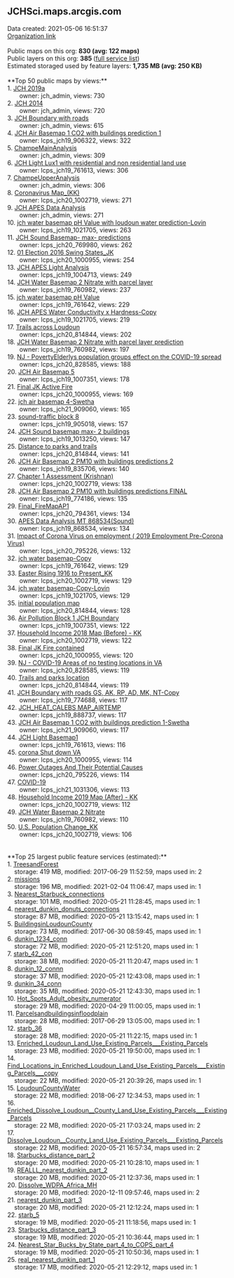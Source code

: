 <h2>JCHSci.maps.arcgis.com</h2> Data created: 2021-05-06 16:51:37 <br /><a target='new' href='https://JCHSci.maps.arcgis.com'>Organization link</a><br /><br />Public maps on this org: <b>830 (avg: 122 maps)</b><br />Public layers on this org: <b>385 </b>(<a target='new' href='https://services.arcgis.com/qyXbcmIW5f9UB6HS/ArcGIS/rest/services'>full service list</a>)<br />Estimated storaged used by feature layers: <b>1,735 MB (avg: 250 KB)</b><br /><br />**Top 50 public maps by views:**<br />  1. <a target='new' href='https://www.arcgis.com/home/item.html?id=0e6e02a437ee4904a8d4abe0b3de9743'>JCH 2019a</a> <br />  &nbsp;&nbsp;&nbsp;&nbsp; &nbsp;&nbsp;owner: jch_admin, views: 730<br />  2. <a target='new' href='https://www.arcgis.com/home/item.html?id=f7fb95ed5526403386afa97449e8bd4b'>JCH 2014</a> <br />  &nbsp;&nbsp;&nbsp;&nbsp; &nbsp;&nbsp;owner: jch_admin, views: 720<br />  3. <a target='new' href='https://www.arcgis.com/home/item.html?id=252da15380ce413ab60cdc78530b4d0c'>JCH Boundary with roads</a> <br />  &nbsp;&nbsp;&nbsp;&nbsp; &nbsp;&nbsp;owner: jch_admin, views: 615<br />  4. <a target='new' href='https://www.arcgis.com/home/item.html?id=dc4d023a0c8a459784ae6e0f7d3ba28d'>JCH Air Basemap 1 CO2 with buildings prediction 1</a> <br />  &nbsp;&nbsp;&nbsp;&nbsp; &nbsp;&nbsp;owner: lcps_jch19_906322, views: 322<br />  5. <a target='new' href='https://www.arcgis.com/home/item.html?id=3f4fc4c5edb94b00ab55a3ac9a9b1f20'>ChampeMainAnalysis</a> <br />  &nbsp;&nbsp;&nbsp;&nbsp; &nbsp;&nbsp;owner: jch_admin, views: 309<br />  6. <a target='new' href='https://www.arcgis.com/home/item.html?id=6c38a80c0711471689a980dc99a3ca0f'>JCH Light Lux1 with residential and non residential land use</a> <br />  &nbsp;&nbsp;&nbsp;&nbsp; &nbsp;&nbsp;owner: lcps_jch19_761613, views: 306<br />  7. <a target='new' href='https://www.arcgis.com/home/item.html?id=54f09ae47d2b4dc0a722081af06b4b90'>ChampeUpperAnalysis</a> <br />  &nbsp;&nbsp;&nbsp;&nbsp; &nbsp;&nbsp;owner: jch_admin, views: 306<br />  8. <a target='new' href='https://www.arcgis.com/home/item.html?id=aeffc8607bde4209bc6c5b3bc7e047bb'>Coronavirus Map_(KK)</a> <br />  &nbsp;&nbsp;&nbsp;&nbsp; &nbsp;&nbsp;owner: lcps_jch20_1002719, views: 271<br />  9. <a target='new' href='https://www.arcgis.com/home/item.html?id=add78353ebf44a80bc44aedfda0166fb'>JCH APES Data Analysis</a> <br />  &nbsp;&nbsp;&nbsp;&nbsp; &nbsp;&nbsp;owner: jch_admin, views: 271<br />  10. <a target='new' href='https://www.arcgis.com/home/item.html?id=20685882df284faa88305ac6400c5bfd'>jch water basemap pH Value with loudoun water prediction-Lovin</a> <br />  &nbsp;&nbsp;&nbsp;&nbsp; &nbsp;&nbsp;owner: lcps_jch19_1021705, views: 263<br />  11. <a target='new' href='https://www.arcgis.com/home/item.html?id=5f5d6ac4164148fca5c8346b51751d15'>JCH Sound Basemap- max- predictions</a> <br />  &nbsp;&nbsp;&nbsp;&nbsp; &nbsp;&nbsp;owner: lcps_jch20_769980, views: 262<br />  12. <a target='new' href='https://www.arcgis.com/home/item.html?id=6f6cd3cb339b41f3a0575134ae356e9a'>01 Election 2016 Swing States_JK</a> <br />  &nbsp;&nbsp;&nbsp;&nbsp; &nbsp;&nbsp;owner: lcps_jch20_1000955, views: 254<br />  13. <a target='new' href='https://www.arcgis.com/home/item.html?id=9a88ed926258427c87079ef9015f5182'>JCH APES Light Analysis</a> <br />  &nbsp;&nbsp;&nbsp;&nbsp; &nbsp;&nbsp;owner: lcps_jch19_1004713, views: 249<br />  14. <a target='new' href='https://www.arcgis.com/home/item.html?id=58c19108c2dc4826b6fcc4da81c112cf'>JCH Water Basemap 2 Nitrate with parcel layer</a> <br />  &nbsp;&nbsp;&nbsp;&nbsp; &nbsp;&nbsp;owner: lcps_jch19_760982, views: 237<br />  15. <a target='new' href='https://www.arcgis.com/home/item.html?id=3dee5a9732e949cd810bfc88428e1f41'>jch water basemap pH Value</a> <br />  &nbsp;&nbsp;&nbsp;&nbsp; &nbsp;&nbsp;owner: lcps_jch19_761642, views: 229<br />  16. <a target='new' href='https://www.arcgis.com/home/item.html?id=6d3453040bb04fffb36f9a61f4bcd95e'>JCH APES  Water Conductivity x Hardness-Copy</a> <br />  &nbsp;&nbsp;&nbsp;&nbsp; &nbsp;&nbsp;owner: lcps_jch19_1021705, views: 219<br />  17. <a target='new' href='https://www.arcgis.com/home/item.html?id=0728f52ffbdf4aaca43de8e7339de4ef'>Trails across Loudoun</a> <br />  &nbsp;&nbsp;&nbsp;&nbsp; &nbsp;&nbsp;owner: lcps_jch20_814844, views: 202<br />  18. <a target='new' href='https://www.arcgis.com/home/item.html?id=beeca512ebbc4e5bb59cc6515bd0e1a9'>JCH Water Basemap 2 Nitrate with parcel layer prediction</a> <br />  &nbsp;&nbsp;&nbsp;&nbsp; &nbsp;&nbsp;owner: lcps_jch19_760982, views: 197<br />  19. <a target='new' href='https://www.arcgis.com/home/item.html?id=3b8ae034aeae47ae86fecfa304c09051'>NJ - PovertyElderlys population groups effect on the COVID-19 spread</a> <br />  &nbsp;&nbsp;&nbsp;&nbsp; &nbsp;&nbsp;owner: lcps_jch20_828585, views: 188<br />  20. <a target='new' href='https://www.arcgis.com/home/item.html?id=9acec3963c48486e8a4b3db3bb41bf89'>JCH Air Basemap 5</a> <br />  &nbsp;&nbsp;&nbsp;&nbsp; &nbsp;&nbsp;owner: lcps_jch19_1007351, views: 178<br />  21. <a target='new' href='https://www.arcgis.com/home/item.html?id=0cc949495ed648eebfbbf1e4a450f83f'>Final JK Active Fire</a> <br />  &nbsp;&nbsp;&nbsp;&nbsp; &nbsp;&nbsp;owner: lcps_jch20_1000955, views: 169<br />  22. <a target='new' href='https://www.arcgis.com/home/item.html?id=bcccb872dab040bdbb7d7108e5795380'>jch air basemap 4-Swetha</a> <br />  &nbsp;&nbsp;&nbsp;&nbsp; &nbsp;&nbsp;owner: lcps_jch21_909060, views: 165<br />  23. <a target='new' href='https://www.arcgis.com/home/item.html?id=8a134b761c48485f8a90042704ad7cbb'>sound-traffic block 8</a> <br />  &nbsp;&nbsp;&nbsp;&nbsp; &nbsp;&nbsp;owner: lcps_jch19_905018, views: 157<br />  24. <a target='new' href='https://www.arcgis.com/home/item.html?id=0f3ca97f256e4d778869df87a45fb68f'>JCH Sound basemap max- 2 buildings</a> <br />  &nbsp;&nbsp;&nbsp;&nbsp; &nbsp;&nbsp;owner: lcps_jch19_1013250, views: 147<br />  25. <a target='new' href='https://www.arcgis.com/home/item.html?id=9544caebb5144f9aa3fd31e0199a48ac'>Distance to parks and trails</a> <br />  &nbsp;&nbsp;&nbsp;&nbsp; &nbsp;&nbsp;owner: lcps_jch20_814844, views: 141<br />  26. <a target='new' href='https://www.arcgis.com/home/item.html?id=416d5ea9e4bf4282bc2c232561a0d8de'>JCH Air Basemap 2 PM10 with buildings predictions 2</a> <br />  &nbsp;&nbsp;&nbsp;&nbsp; &nbsp;&nbsp;owner: lcps_jch19_835706, views: 140<br />  27. <a target='new' href='https://www.arcgis.com/home/item.html?id=17de3e7ff8ac4b68ac452ce75a8c7123'>Chapter 1 Assessment (Krishnan)</a> <br />  &nbsp;&nbsp;&nbsp;&nbsp; &nbsp;&nbsp;owner: lcps_jch20_1002719, views: 138<br />  28. <a target='new' href='https://www.arcgis.com/home/item.html?id=b03c4b4c3fd8467ba97b9bd8486867c5'>JCH Air Basemap 2 PM10 with buildings predictions FINAL</a> <br />  &nbsp;&nbsp;&nbsp;&nbsp; &nbsp;&nbsp;owner: lcps_jch19_774186, views: 135<br />  29. <a target='new' href='https://www.arcgis.com/home/item.html?id=54659692d0b5432b864527bf6a03059c'>Final_FireMapAP1</a> <br />  &nbsp;&nbsp;&nbsp;&nbsp; &nbsp;&nbsp;owner: lcps_jch20_794361, views: 134<br />  30. <a target='new' href='https://www.arcgis.com/home/item.html?id=03320b722e2541e2a9250fd3597dfc5f'>APES Data Analysis MT 868534(Sound)</a> <br />  &nbsp;&nbsp;&nbsp;&nbsp; &nbsp;&nbsp;owner: lcps_jch19_868534, views: 134<br />  31. <a target='new' href='https://www.arcgis.com/home/item.html?id=9150ff7aee3a4cfc944b8aeb96099c79'>Impact of Corona Virus on employment ( 2019 Employment Pre-Corona Virus)</a> <br />  &nbsp;&nbsp;&nbsp;&nbsp; &nbsp;&nbsp;owner: lcps_jch20_795226, views: 132<br />  32. <a target='new' href='https://www.arcgis.com/home/item.html?id=7f6e15d7c6e84f8a9d9c91038175e907'>jch water basemap-Copy</a> <br />  &nbsp;&nbsp;&nbsp;&nbsp; &nbsp;&nbsp;owner: lcps_jch19_761642, views: 129<br />  33. <a target='new' href='https://www.arcgis.com/home/item.html?id=d1efb64713284503baa7a91f9576cb9d'>Easter Rising 1916 to Present_KK</a> <br />  &nbsp;&nbsp;&nbsp;&nbsp; &nbsp;&nbsp;owner: lcps_jch20_1002719, views: 129<br />  34. <a target='new' href='https://www.arcgis.com/home/item.html?id=ef6150cedadb4a56b89d7fbcb55df26c'>jch water basemap-Copy-Lovin</a> <br />  &nbsp;&nbsp;&nbsp;&nbsp; &nbsp;&nbsp;owner: lcps_jch19_1021705, views: 129<br />  35. <a target='new' href='https://www.arcgis.com/home/item.html?id=9dfe779570cb4d438701e74eb4ee2422'>initial population map</a> <br />  &nbsp;&nbsp;&nbsp;&nbsp; &nbsp;&nbsp;owner: lcps_jch20_814844, views: 128<br />  36. <a target='new' href='https://www.arcgis.com/home/item.html?id=7bb7cd9efb7f474fa2764095a5882dbc'>Air Pollution Block 1 JCH Boundary</a> <br />  &nbsp;&nbsp;&nbsp;&nbsp; &nbsp;&nbsp;owner: lcps_jch19_1007351, views: 122<br />  37. <a target='new' href='https://www.arcgis.com/home/item.html?id=e7e3a178cba74732bc639a58b0e2d3ab'>Household Income 2018 Map (Before) - KK</a> <br />  &nbsp;&nbsp;&nbsp;&nbsp; &nbsp;&nbsp;owner: lcps_jch20_1002719, views: 122<br />  38. <a target='new' href='https://www.arcgis.com/home/item.html?id=dbd2b0d0d8f045e7b98fad584b15124e'>Final JK Fire contained</a> <br />  &nbsp;&nbsp;&nbsp;&nbsp; &nbsp;&nbsp;owner: lcps_jch20_1000955, views: 120<br />  39. <a target='new' href='https://www.arcgis.com/home/item.html?id=c7a8abe736054eddb0ee3c51ebe8f19b'>NJ - COVID-19 Areas of no testing locations in VA</a> <br />  &nbsp;&nbsp;&nbsp;&nbsp; &nbsp;&nbsp;owner: lcps_jch20_828585, views: 119<br />  40. <a target='new' href='https://www.arcgis.com/home/item.html?id=6054606ad3224f64b70da69443755c51'>Trails and parks location</a> <br />  &nbsp;&nbsp;&nbsp;&nbsp; &nbsp;&nbsp;owner: lcps_jch20_814844, views: 119<br />  41. <a target='new' href='https://www.arcgis.com/home/item.html?id=fff7524fc1cc4494ae5cfef0527076b7'>JCH Boundary with roads GS, AK, RP, AD, MK, NT-Copy</a> <br />  &nbsp;&nbsp;&nbsp;&nbsp; &nbsp;&nbsp;owner: lcps_jch19_774688, views: 117<br />  42. <a target='new' href='https://www.arcgis.com/home/item.html?id=3c2560dfff564eb1b676504e9b88a3f2'>JCH_HEAT_CALEBS MAP_AIRTEMP</a> <br />  &nbsp;&nbsp;&nbsp;&nbsp; &nbsp;&nbsp;owner: lcps_jch19_888737, views: 117<br />  43. <a target='new' href='https://www.arcgis.com/home/item.html?id=60c9beacb06a42419fabea7b91b5088e'>JCH Air Basemap 1 CO2 with buildings prediction 1-Swetha</a> <br />  &nbsp;&nbsp;&nbsp;&nbsp; &nbsp;&nbsp;owner: lcps_jch21_909060, views: 117<br />  44. <a target='new' href='https://www.arcgis.com/home/item.html?id=05298f42c9884e439b80cfa0b1ce2901'>JCH Light Basemap1</a> <br />  &nbsp;&nbsp;&nbsp;&nbsp; &nbsp;&nbsp;owner: lcps_jch19_761613, views: 116<br />  45. <a target='new' href='https://www.arcgis.com/home/item.html?id=dec12da5ebfd4f9eaf5729f615fe0411'>corona Shut down VA</a> <br />  &nbsp;&nbsp;&nbsp;&nbsp; &nbsp;&nbsp;owner: lcps_jch20_1000955, views: 114<br />  46. <a target='new' href='https://www.arcgis.com/home/item.html?id=66ceb8246ea6401e9cf6ca98a2345b72'>Power Outages And Their Potential Causes</a> <br />  &nbsp;&nbsp;&nbsp;&nbsp; &nbsp;&nbsp;owner: lcps_jch20_795226, views: 114<br />  47. <a target='new' href='https://www.arcgis.com/home/item.html?id=8ee7330b0b3f4028b062616aedcb2b16'>COVID-19</a> <br />  &nbsp;&nbsp;&nbsp;&nbsp; &nbsp;&nbsp;owner: lcps_jch21_1031306, views: 113<br />  48. <a target='new' href='https://www.arcgis.com/home/item.html?id=28fc21bbb14e471c9b3731476422c4b5'>Household Income 2019 Map (After) - KK</a> <br />  &nbsp;&nbsp;&nbsp;&nbsp; &nbsp;&nbsp;owner: lcps_jch20_1002719, views: 112<br />  49. <a target='new' href='https://www.arcgis.com/home/item.html?id=e173918e77b14e3b905212e7145f4fae'>JCH Water Basemap 2 Nitrate</a> <br />  &nbsp;&nbsp;&nbsp;&nbsp; &nbsp;&nbsp;owner: lcps_jch19_760982, views: 110<br />  50. <a target='new' href='https://www.arcgis.com/home/item.html?id=093c0ac0c8ce449cb89d41ee2ca7e32e'>U.S. Population Change_KK</a> <br />  &nbsp;&nbsp;&nbsp;&nbsp; &nbsp;&nbsp;owner: lcps_jch20_1002719, views: 106<br /><br /><br />**Top 25 largest public feature services (estimated):**<br /> 1. <a target='new' href='https://www.arcgis.com/home/item.html?id=8401798afa464cdea12e66ecf49f512c'>TreesandForest</a><br /> &nbsp;&nbsp;&nbsp;&nbsp;storage: 419 MB, modified: 2017-06-29 11:52:59, maps used in: 2<br /> 2. <a target='new' href='https://www.arcgis.com/home/item.html?id=db78a1ef77b0434ab5a9cdc8e93f7e14'>missions</a><br /> &nbsp;&nbsp;&nbsp;&nbsp;storage: 196 MB, modified: 2021-02-04 11:06:47, maps used in: 1<br /> 3. <a target='new' href='https://www.arcgis.com/home/item.html?id=9ef569935024470080e5fbc52bbc5962'>Nearest_Starbuck_connections</a><br /> &nbsp;&nbsp;&nbsp;&nbsp;storage: 101 MB, modified: 2020-05-21 11:28:45, maps used in: 1<br /> 4. <a target='new' href='https://www.arcgis.com/home/item.html?id=927a4335307e4e05baaa4acdd69a17c8'>nearest_dunkin_donuts_connections</a><br /> &nbsp;&nbsp;&nbsp;&nbsp;storage: 87 MB, modified: 2020-05-21 13:15:42, maps used in: 1<br /> 5. <a target='new' href='https://www.arcgis.com/home/item.html?id=800acbe0a04a4e768950ee9af7bf1fc3'>BuildingsinLoudounCounty</a><br /> &nbsp;&nbsp;&nbsp;&nbsp;storage: 73 MB, modified: 2017-06-30 08:59:45, maps used in: 1<br /> 6. <a target='new' href='https://www.arcgis.com/home/item.html?id=26792cdcb5a04b5293b074e0d87fd288'>dunkin_1234_conn</a><br /> &nbsp;&nbsp;&nbsp;&nbsp;storage: 72 MB, modified: 2020-05-21 12:51:20, maps used in: 1<br /> 7. <a target='new' href='https://www.arcgis.com/home/item.html?id=d680fd78e6844c59a2427f5f84e9c666'>starb_42_con</a><br /> &nbsp;&nbsp;&nbsp;&nbsp;storage: 38 MB, modified: 2020-05-21 11:20:47, maps used in: 1<br /> 8. <a target='new' href='https://www.arcgis.com/home/item.html?id=f0d42d09ac2f46c2aa3038c6708ee343'>dunkin_12_connn</a><br /> &nbsp;&nbsp;&nbsp;&nbsp;storage: 37 MB, modified: 2020-05-21 12:43:08, maps used in: 1<br /> 9. <a target='new' href='https://www.arcgis.com/home/item.html?id=4515b455e171459db7fad657fc09c892'>dunkin_34_conn</a><br /> &nbsp;&nbsp;&nbsp;&nbsp;storage: 35 MB, modified: 2020-05-21 12:43:30, maps used in: 1<br /> 10. <a target='new' href='https://www.arcgis.com/home/item.html?id=5974c38018e84178b78aeb1799e5e3d8'>Hot_Spots_Adult_obesity_numerator</a><br /> &nbsp;&nbsp;&nbsp;&nbsp;storage: 29 MB, modified: 2020-04-29 11:00:05, maps used in: 1<br /> 11. <a target='new' href='https://www.arcgis.com/home/item.html?id=5404c54bc3e747efbe4ce7fc5cff649c'>Parcelsandbuildingsinfloodplain</a><br /> &nbsp;&nbsp;&nbsp;&nbsp;storage: 28 MB, modified: 2017-06-29 13:05:00, maps used in: 1<br /> 12. <a target='new' href='https://www.arcgis.com/home/item.html?id=694aeec90e4445638caca3e51e431a8d'>starb_36</a><br /> &nbsp;&nbsp;&nbsp;&nbsp;storage: 28 MB, modified: 2020-05-21 11:22:15, maps used in: 1<br /> 13. <a target='new' href='https://www.arcgis.com/home/item.html?id=657590d2f8994089809eeb53c39aa81d'>Enriched_Loudoun_Land_Use_Existing_Parcels___Existing_Parcels</a><br /> &nbsp;&nbsp;&nbsp;&nbsp;storage: 23 MB, modified: 2020-05-21 19:50:00, maps used in: 1<br /> 14. <a target='new' href='https://www.arcgis.com/home/item.html?id=6ba2729ded9941fd85f094efbd856fa0'>Find_Locations_in_Enriched_Loudoun_Land_Use_Existing_Parcels___Existing_Parcels___copy</a><br /> &nbsp;&nbsp;&nbsp;&nbsp;storage: 22 MB, modified: 2020-05-21 20:39:26, maps used in: 1<br /> 15. <a target='new' href='https://www.arcgis.com/home/item.html?id=73e7254f32f346adb2e5102cac8f7f4a'>LoudounCountyWater</a><br /> &nbsp;&nbsp;&nbsp;&nbsp;storage: 22 MB, modified: 2018-06-27 12:34:53, maps used in: 1<br /> 16. <a target='new' href='https://www.arcgis.com/home/item.html?id=56f9e2bb3f5a4647a1c475f2f35dcadd'>Enriched_Dissolve_Loudoun__County_Land_Use_Existing_Parcels___Existing_Parcels</a><br /> &nbsp;&nbsp;&nbsp;&nbsp;storage: 22 MB, modified: 2020-05-21 17:03:24, maps used in: 2<br /> 17. <a target='new' href='https://www.arcgis.com/home/item.html?id=56eb824a60d2400a949d978d86b25b34'>Dissolve_Loudoun__County_Land_Use_Existing_Parcels___Existing_Parcels</a><br /> &nbsp;&nbsp;&nbsp;&nbsp;storage: 22 MB, modified: 2020-05-21 16:57:34, maps used in: 2<br /> 18. <a target='new' href='https://www.arcgis.com/home/item.html?id=12b9f5b999c54d078a303092bd26e8b0'>Starbucks_distance_part_2</a><br /> &nbsp;&nbsp;&nbsp;&nbsp;storage: 20 MB, modified: 2020-05-21 10:28:10, maps used in: 1<br /> 19. <a target='new' href='https://www.arcgis.com/home/item.html?id=a2e46317680d4b1d9ffc0d14675c0434'>REALLL_nearest_dunkin_part_2</a><br /> &nbsp;&nbsp;&nbsp;&nbsp;storage: 20 MB, modified: 2020-05-21 12:37:36, maps used in: 1<br /> 20. <a target='new' href='https://www.arcgis.com/home/item.html?id=f2af08f946bf40bf9e8a26b969f62493'>Dissolve_WDPA_Africa_MH</a><br /> &nbsp;&nbsp;&nbsp;&nbsp;storage: 20 MB, modified: 2020-12-11 09:57:46, maps used in: 2<br /> 21. <a target='new' href='https://www.arcgis.com/home/item.html?id=a64a9feb5296468cbb7431b818f35d8e'>nearest_dunkin_part_3</a><br /> &nbsp;&nbsp;&nbsp;&nbsp;storage: 20 MB, modified: 2020-05-21 12:12:24, maps used in: 1<br /> 22. <a target='new' href='https://www.arcgis.com/home/item.html?id=e4814f64b5a3465bbef4759622c43f21'>starb_5</a><br /> &nbsp;&nbsp;&nbsp;&nbsp;storage: 19 MB, modified: 2020-05-21 11:18:56, maps used in: 1<br /> 23. <a target='new' href='https://www.arcgis.com/home/item.html?id=3c873ef74039487fad988bd984da21d0'>Starbucks_distance_part_3</a><br /> &nbsp;&nbsp;&nbsp;&nbsp;storage: 19 MB, modified: 2020-05-21 10:36:44, maps used in: 1<br /> 24. <a target='new' href='https://www.arcgis.com/home/item.html?id=fba5aafbf93b4ca9805571b4e37d4500'>Nearest_Star_Bucks_by_State_part_4_to_COPS_part_4</a><br /> &nbsp;&nbsp;&nbsp;&nbsp;storage: 19 MB, modified: 2020-05-21 10:50:36, maps used in: 1<br /> 25. <a target='new' href='https://www.arcgis.com/home/item.html?id=ce6a2f3fe7f7489b973626ec56650f2e'>real_nearest_dunkin_part_1</a><br /> &nbsp;&nbsp;&nbsp;&nbsp;storage: 17 MB, modified: 2020-05-21 12:29:12, maps used in: 1<br />